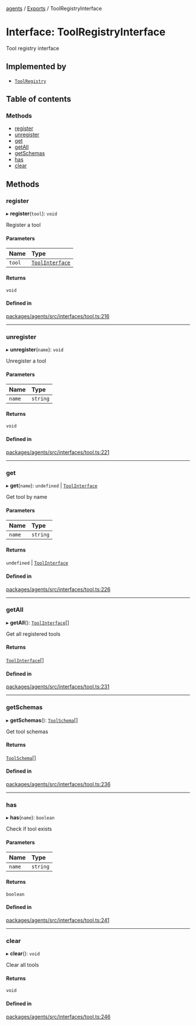 <!-- 
 ⚠️  AUTO-GENERATED FILE - DO NOT EDIT MANUALLY
 This file is automatically generated by scripts/docs-generator.js
 To make changes, edit the source TypeScript files or update the generator script
-->

[agents](../../) / [Exports](../modules) / ToolRegistryInterface

# Interface: ToolRegistryInterface

Tool registry interface

## Implemented by

- [`ToolRegistry`](../classes/ToolRegistry)

## Table of contents

### Methods

- [register](ToolRegistryInterface#register)
- [unregister](ToolRegistryInterface#unregister)
- [get](ToolRegistryInterface#get)
- [getAll](ToolRegistryInterface#getall)
- [getSchemas](ToolRegistryInterface#getschemas)
- [has](ToolRegistryInterface#has)
- [clear](ToolRegistryInterface#clear)

## Methods

### register

▸ **register**(`tool`): `void`

Register a tool

#### Parameters

| Name | Type |
| :------ | :------ |
| `tool` | [`ToolInterface`](ToolInterface) |

#### Returns

`void`

#### Defined in

[packages/agents/src/interfaces/tool.ts:216](https://github.com/woojubb/robota/blob/a69b4da7c5c53be6f90be7c6508928a6d39cf60b/packages/agents/src/interfaces/tool.ts#L216)

___

### unregister

▸ **unregister**(`name`): `void`

Unregister a tool

#### Parameters

| Name | Type |
| :------ | :------ |
| `name` | `string` |

#### Returns

`void`

#### Defined in

[packages/agents/src/interfaces/tool.ts:221](https://github.com/woojubb/robota/blob/a69b4da7c5c53be6f90be7c6508928a6d39cf60b/packages/agents/src/interfaces/tool.ts#L221)

___

### get

▸ **get**(`name`): `undefined` \| [`ToolInterface`](ToolInterface)

Get tool by name

#### Parameters

| Name | Type |
| :------ | :------ |
| `name` | `string` |

#### Returns

`undefined` \| [`ToolInterface`](ToolInterface)

#### Defined in

[packages/agents/src/interfaces/tool.ts:226](https://github.com/woojubb/robota/blob/a69b4da7c5c53be6f90be7c6508928a6d39cf60b/packages/agents/src/interfaces/tool.ts#L226)

___

### getAll

▸ **getAll**(): [`ToolInterface`](ToolInterface)[]

Get all registered tools

#### Returns

[`ToolInterface`](ToolInterface)[]

#### Defined in

[packages/agents/src/interfaces/tool.ts:231](https://github.com/woojubb/robota/blob/a69b4da7c5c53be6f90be7c6508928a6d39cf60b/packages/agents/src/interfaces/tool.ts#L231)

___

### getSchemas

▸ **getSchemas**(): [`ToolSchema`](ToolSchema)[]

Get tool schemas

#### Returns

[`ToolSchema`](ToolSchema)[]

#### Defined in

[packages/agents/src/interfaces/tool.ts:236](https://github.com/woojubb/robota/blob/a69b4da7c5c53be6f90be7c6508928a6d39cf60b/packages/agents/src/interfaces/tool.ts#L236)

___

### has

▸ **has**(`name`): `boolean`

Check if tool exists

#### Parameters

| Name | Type |
| :------ | :------ |
| `name` | `string` |

#### Returns

`boolean`

#### Defined in

[packages/agents/src/interfaces/tool.ts:241](https://github.com/woojubb/robota/blob/a69b4da7c5c53be6f90be7c6508928a6d39cf60b/packages/agents/src/interfaces/tool.ts#L241)

___

### clear

▸ **clear**(): `void`

Clear all tools

#### Returns

`void`

#### Defined in

[packages/agents/src/interfaces/tool.ts:246](https://github.com/woojubb/robota/blob/a69b4da7c5c53be6f90be7c6508928a6d39cf60b/packages/agents/src/interfaces/tool.ts#L246)
